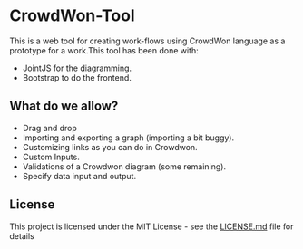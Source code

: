 # CrowdWon-Tool

This is a web tool for creating work-flows using CrowdWon language as a prototype for a work.This tool has been done with:
*  JointJS for the diagramming.
*  Bootstrap to do the frontend.

## What do we allow?

*  Drag and drop
*  Importing and exporting a graph (importing a bit buggy).
*  Customizing links as you can do in Crowdwon.
*  Custom Inputs.
*  Validations of a Crowdwon diagram (some remaining).
*  Specify data input and output.
	
## License

This project is licensed under the MIT License - see the [LICENSE.md](LICENSE.md) file for details
